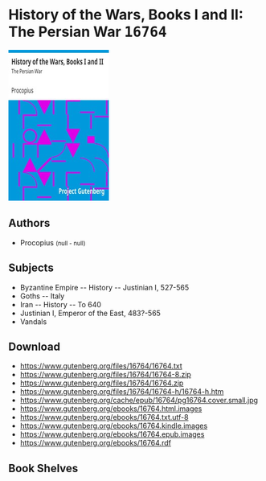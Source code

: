 # History of the Wars, Books I and II: The Persian War <kbd>16764</kbd>

![](./cover.medium.jpg "")

## Authors


 - Procopius <small>(null - null)</small>

## Subjects


 - Byzantine Empire -- History -- Justinian I, 527-565
 - Goths -- Italy
 - Iran -- History -- To 640
 - Justinian I, Emperor of the East, 483?-565
 - Vandals

## Download


 - https://www.gutenberg.org/files/16764/16764.txt
 - https://www.gutenberg.org/files/16764/16764-8.zip
 - https://www.gutenberg.org/files/16764/16764.zip
 - https://www.gutenberg.org/files/16764/16764-h/16764-h.htm
 - https://www.gutenberg.org/cache/epub/16764/pg16764.cover.small.jpg
 - https://www.gutenberg.org/ebooks/16764.html.images
 - https://www.gutenberg.org/ebooks/16764.txt.utf-8
 - https://www.gutenberg.org/ebooks/16764.kindle.images
 - https://www.gutenberg.org/ebooks/16764.epub.images
 - https://www.gutenberg.org/ebooks/16764.rdf

## Book Shelves


